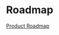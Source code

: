 # Roadmap

[Product Roadmap](./snippets/ship-hats-roadmap.md ':include')

<!--![Roadmap](./images/ship-hats-roadmap.jpg)-->


<!--

## Tools roadmap

|Stage|Tools in 1.0|Tools in 2.0 |Tools in 2.0|Q4 FY22|Q1 FY23|Q2 FY23|Q3 FY23|
|---|---|---|---|---|---|---|---|
|-|-|**GitLab Native**|**Alternative Tool**|
|Access|OpenVPN|TechPass & SEED|TechPass & SEED|Decommission OpenVPN (01, Jan 2023)|-
|Plan|Atlassian Jira on-prem|GitLab Issues|Atlassian Jira on-prem 	|Jira Cloud|-
|Plan|Atlassian Confluence on-prem|GitLab Wiki| Atlassian Confluence on-prem|Confluence Cloud|- 	
|Plan|Thinking Hats|GitLab Security Dashboard|NA	
|Build|Atlassian Bitbucket|GitLab CI/CD|NA||31 December 2023	
|Build|Nexus Repository Pro|GitLab Package Registry|Nexus Repository Pro|
|Build|Nexus Intelligence/Nexus IQ Server|GitLab Dependency Scanning|Nexus Intelligence/Nexus IQ Server|
|Build Testing|Fortify Static Code Analyzer	|GitLab SAST|Fortify-on-Demand SAST(new!)||31 July 2023|
|Other Tests|SonarQube Community/Developer Edition|GitLab Code Quality Scanning Tool |SonarQube Community/Developer Edition
|Other Tests|Fortify WebInspect Enterprise|GitLab DAST|Fortify-on-demand DAST (new!)||31 July 2023
|Other Tests|Prisma Cloud|GitLab Container Scanning|NA
|Other Tests|pCloudy Test Farm|NA|pCloudy Test Farm
|Other Tests|Purple HATS|GitLab (Pa11y)|Purple HATS
|Deploy & Release|Digital.ai|GitLab CI/CD|NA|-|Decommission Digital.ai (31 May 2023)
|Deploy & Release|Atlassian Bamboo|GitLab CI/CD|NA||31 December 2023	
-->
